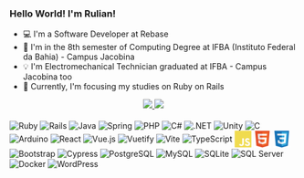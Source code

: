 ### Hello World! I'm Rulian!

- 💻 I'm a Software Developer at Rebase
- 📖 I'm in the 8th semester of Computing Degree at IFBA (Instituto Federal da Bahia) - Campus Jacobina
- 💡 I'm Electromechanical Technician graduated at IFBA - Campus Jacobina too
- 💎 Currently, I'm focusing my studies on Ruby on Rails

<div align="center">
  <a href="https://github.com/ruliancruz">
  <img height="220em" src="https://github-readme-stats.vercel.app/api?username=ruliancruz&show_icons=true&hide=stars&show=reviews&include_all_commits=false&count_private=true"/>
  <img height="220em" src="https://github-readme-stats.vercel.app/api/top-langs/?username=ruliancruz&layout=compact&langs_count=10"/>
</div>
<br>
<div style="display: inline-block">
  <img align="center" alt="Ruby" height="30" width="30" src="https://cdn.jsdelivr.net/gh/devicons/devicon@latest/icons/ruby/ruby-original.svg">
  <img align="center" alt="Rails" height="30" width="30" src="https://cdn.jsdelivr.net/gh/devicons/devicon@latest/icons/rails/rails-original-wordmark.svg">
  <img align="center" alt="Java" height="30" width="30" src="https://raw.githubusercontent.com/jmnote/z-icons/master/svg/java.svg">
  <img align="center" alt="Spring" height="30" width="30" src="https://cdn.jsdelivr.net/gh/devicons/devicon/icons/spring/spring-original.svg">
  <img align="center" alt="PHP" height="30" width="30" src="https://cdn.jsdelivr.net/gh/devicons/devicon@latest/icons/php/php-original.svg">
  <img align="center" alt="C#" height="30" width="30" src="https://cdn.jsdelivr.net/gh/devicons/devicon/icons/csharp/csharp-original.svg">
  <img align="center" alt=".NET" height="30" width="30" src="https://cdn.jsdelivr.net/gh/devicons/devicon/icons/dot-net/dot-net-original.svg">
  <img align="center" alt="Unity" height="30" width="30" src="https://cdn.jsdelivr.net/gh/devicons/devicon/icons/unity/unity-original.svg">
  <img align="center" alt="C" height="30" width="30" src="https://raw.githubusercontent.com/jmnote/z-icons/master/svg/c.svg">
  <img align="center" alt="Arduino" height="30" width="30" src="https://cdn.jsdelivr.net/gh/devicons/devicon/icons/arduino/arduino-original.svg">
  <img align="center" alt="React" height="30" width="30" src="https://cdn.jsdelivr.net/gh/devicons/devicon@latest/icons/react/react-original.svg">
  <img align="center" alt="Vue.js" height="30" width="30" src="https://cdn.jsdelivr.net/gh/devicons/devicon@latest/icons/vuejs/vuejs-original.svg">
  <img align="center" alt="Vuetify" height="30" width="30" src="https://cdn.jsdelivr.net/gh/devicons/devicon@latest/icons/vuetify/vuetify-original.svg">
  <img align="center" alt="Vite" height="30" width="30" src="https://cdn.jsdelivr.net/gh/devicons/devicon@latest/icons/vitejs/vitejs-original.svg">
  <img align="center" alt="TypeScript" height="30" width="30" src="https://cdn.jsdelivr.net/gh/devicons/devicon@latest/icons/typescript/typescript-original.svg">
  <img align="center" alt="JavaScript" height="30" width="30" src="https://raw.githubusercontent.com/devicons/devicon/master/icons/javascript/javascript-plain.svg">
  <img align="center" alt="HTML" height="30" width="30" src="https://raw.githubusercontent.com/devicons/devicon/master/icons/html5/html5-original.svg">
  <img align="center" alt="CSS" height="30" width="30" src="https://raw.githubusercontent.com/devicons/devicon/master/icons/css3/css3-original.svg">
  <img align="center" alt="Bootstrap" height="30" width="30" src="https://cdn.jsdelivr.net/gh/devicons/devicon@latest/icons/bootstrap/bootstrap-original.svg">
  <img align="center" alt="Cypress" height="30" width="30" src="https://cdn.jsdelivr.net/gh/devicons/devicon@latest/icons/cypressio/cypressio-original.svg">
  <img align="center" alt="PostgreSQL" height="30" width="30" src="https://cdn.jsdelivr.net/gh/devicons/devicon/icons/postgresql/postgresql-original.svg">
  <img align="center" alt="MySQL" height="30" width="30" src="https://cdn.jsdelivr.net/gh/devicons/devicon/icons/mysql/mysql-original.svg">
  <img align="center" alt="SQLite" height="30" width="30" src="https://cdn.jsdelivr.net/gh/devicons/devicon@latest/icons/sqlite/sqlite-original.svg">
  <img align="center" alt="SQL Server" height="30" width="30" src="https://cdn.jsdelivr.net/gh/devicons/devicon/icons/microsoftsqlserver/microsoftsqlserver-plain.svg">
  <img align="center" alt="Docker" height="30" width="33" src="https://cdn.jsdelivr.net/gh/devicons/devicon@latest/icons/docker/docker-original.svg">
  <img align="center" alt="WordPress" height="30" width="30" src="https://cdn.jsdelivr.net/gh/devicons/devicon/icons/wordpress/wordpress-plain.svg">
</div>

